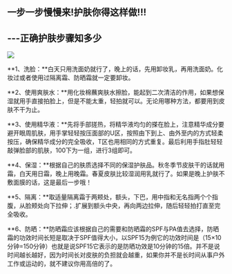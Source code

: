 ## 一步一步慢慢来!护肤你得这样做!!!

## ---正确护肤步骤知多少

**![](file:///C:\Users\ADMINI~1\AppData\Local\Temp\msohtmlclip1\01\clip_image002.jpg)**

**1、洗脸：**白天只用洗面奶就行了，晚上的话，先用卸妆乳，再用洗面奶。化妆过或者使用过隔离霜、防晒霜就一定要卸妆。

**2、使用爽肤水：**用化妆棉蘸爽肤水擦脸，能起到二次清洁的作用，如果想保湿就用手直接拍脸上，但是不能太重，轻拍就可以。无论用哪种方法，都要用到皮肤不干为止。

**3、使用精华液：**先将手部搓热，将精华液均匀的搽在脸上，注意精华成分要避开眼周肌肤，用手掌轻轻按压面部的U区，按照由下到上、由外至内的方式轻柔按压，确保精华成分的完全吸收，T区也用相同的方式重复。最后利用手指肚轻轻敲弹脸部的肌肤，100下为一组，进行3组即可。

**4、保湿：**根据自己的肤质选择不同的保湿护肤品。秋冬季节皮肤干的话就用霜，白天用日霜，晚上用晚霜。春夏皮肤比较湿润用乳就行了。如果是晚上护肤不敷面膜的话，这是最后一步哦！

**5、隔离：**取适量隔离霜于两颊处，额头，下巴，用中指和无名指两个个指腹，从脸颊处向下拉伸；.扩展到额头中央，再向两边拉伸，随后轻轻拍打直至完全吸收。

**6、防晒：**防晒霜应该根据自己的需要和防晒霜的SPF与PA值去选择，防晒霜的功效时间长短是取决于SPF值得大小，以SPF15为例它的功效时间是（15×10分钟=150分钟）也就是说SPF15它表示的是防晒功效是10分钟的15倍。并不是说时间越长越好，因为时间长对皮肤的负担就会越重，如果你并不是长时间从事户外工作或运动的，就不建议你用高倍的了。

